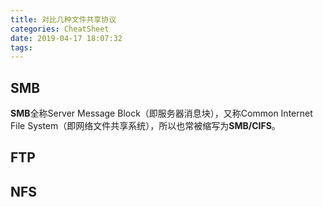 ```yaml
---
title: 对比几种文件共享协议
categories: CheatSheet
date: 2019-04-17 18:07:32
tags:
---
```


## SMB

**SMB**全称Server Message Block（即服务器消息块），又称Common Internet File System（即网络文件共享系统），所以也常被缩写为**SMB/CIFS**。

## FTP

## NFS
